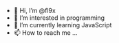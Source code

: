 - 👋 Hi, I’m @fl9x
- 👀 I’m interested in programming
- 🌱 I’m currently learning JavaScript
- 📫 How to reach me ...

<!---
lab9l/lab9l is a ✨ special ✨ repository because its `README.md` (this file) appears on your GitHub profile.
You can click the Preview link to take a look at your changes.
--->
